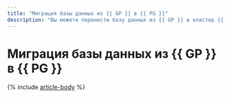 ```yaml
---
title: "Миграция базы данных из {{ GP }} в {{ PG }}"
description: "Вы можете перенести базу данных из {{ GP }} в кластер {{ PG }} с помощью сервиса {{ data-transfer-full-name }}."
---
```


# Миграция базы данных из {{ GP }} в {{ PG }}

{% include [article-body](../../_tutorials/dataplatform/datatransfer/mgp-to-mpg.md) %}
